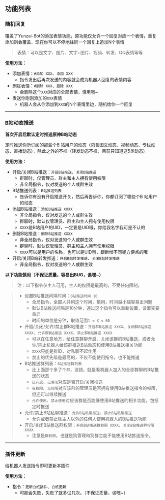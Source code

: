 
## 功能列表

### 随机回复

覆盖了Yunzai-Bot的添加表情功能，原功能仅允许一个回复对应一个表情，重复添加则会覆盖，现在你可以不停地往同一个回复上追加N个表情

> 表情：可以是文字、图片、文字+图片、视频、转发、QQ表情等等

**使用方法：**

- 添加表情：`#添加 XXX`、`添加 XXX`
  - 指令发出后再次发送的内容就会成为机器人回复的表情内容
- 删除表情：`#删除 XXX`、`删除 XXX`
  - 会删除这个`XXX`对应的全部表情，慎用哦~
- 发送你刚刚添加的`XXX`表情
  - 机器人会从你添加到`XXX`的N个表情里边，随机给你一个回复

------

### B站动态推送

**首次开启后默认定时推送原神B站动态**

定时推送你所订阅的那些个B    站用户的动态（包含图文动态、视频动态、专栏动态、直播动态），除此之外的不推（转发动态不推，目前只知道这5类动态）

**使用方法：**

- 开启/关闭B站推送：`开启B站推送`、`关闭B站推送`
  - 群聊时，仅管理员、群主和主人拥有使用权限
  - 非全局指令，仅对发送的个人或群生效
- B站推送列表：`B站推送列表`
  - 告诉你有没有开启推送开关，然后再告诉你，你都订阅了哪些个B   站用户的动态
- 添加B站推送：`添加B站推送 XXXX`
  - 非全局指令，仅对发送的个人或群生效
  - 群聊时，默认仅管理员、群主和主人拥有使用权限
  - `XXXX`是B站用户的UID，一定要是UID哦，你给我名字我可是不认的
- 删除B站推送：`删除B站推送 XXXX`
  - 非全局指令，仅对发送的个人或群生效
  - 群聊时，默认仅管理员、群主和主人拥有使用权限
  - `XXXX`可以是用户的名称，也可以是UID哦，跟新增不同呢方便点的哦
- 开启/关闭B站转发推送：`开启B站转发推送`、`关闭B站转发推送`
  - 非全局指令，仅对发送的个人或群生效

**以下功能慎用（不保证质量，容易出BUG，诶嘿~）**

> 注：以下指令仅主人可用，主人的权限是最高的，不受任何限制。

> - 设置B站推送间隔时间：`B站推送时间 10`
>   - 全局指令，全部人共用这个时间，慎用，时间越小越容易出问题
>   - 默认B站推送间隔是10分钟，通过这个指令可以重新设置，设置完要重启
>   - 时间的单位是分钟，取值范围`1 ≤ X ≤ 60`
> - 开启/关闭/允许/禁止群B站推送：`开启群B站推送 XXXX`、`关闭群B站推送 XXXX`、`允许群B站推送 XXXX`、`禁止群B站推送 XXXX`
>   - 可以在任意地方，给任意群聊开启、关闭该群的B站推送，或者允许/禁止机器人给该群推送B站动态和使用B站推送相关功能
>   - `XXXX`只能是群ID，对私聊不起作用
>   - 禁止的优先级是最高的，不仅不能使用指令，也不能推送
> - B站推送群列表：`B站推送群列表`
>   - 比上面那个多了个`群`，没错，就是看机器人加入的全部群聊的B站推送的状态
>   - `已开启`、`已关闭`对应是否开启/关闭推送
>   - `有权限`、`无权限`对应该群的管理员是否拥有使用B站推送指令的权限，但还可以继续推送
>   - `允许使用`、`禁止使用`对应该群是否能够使用B站推送的相关功能，包括定时推送
> - 允许/禁止B站私聊推送：`允许B站私聊推送`、`禁止B站私聊推送`
>   - 允许或者禁止除主人以外的任何人使用机器人的B站推送功能
> - 开启/关闭B站推送群权限：`开启B站推送群权限 XXXX`、`关闭B站推送群权限 XXXX`
>   - 注意是`群权限`，也就是狗管理和狗群主能不能使用B站推送指令。

------

### 插件更新

给机器人发送指令即可更新本插件

**使用方法：**

- 指令：`更新白纸插件`、`白纸更新`
  - 可能会失败，失败了就多试几次。（不保证质量，诶嘿~）
